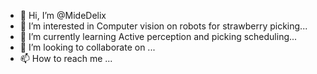- 👋 Hi, I’m @MideDelix
- 👀 I’m interested in Computer vision on robots for strawberry picking...
- 🌱 I’m currently learning Active perception and picking scheduling...
- 💞️ I’m looking to collaborate on ...
- 📫 How to reach me ...

<!---
MideDelix/MideDelix is a ✨ special ✨ repository because its `README.md` (this file) appears on your GitHub profile.
You can click the Preview link to take a look at your changes.
--->
